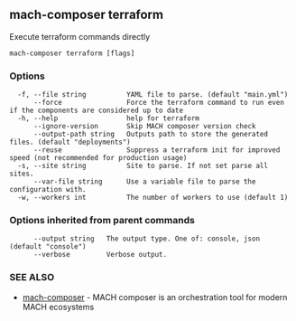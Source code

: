## mach-composer terraform

Execute terraform commands directly

```
mach-composer terraform [flags]
```

### Options

```
  -f, --file string          YAML file to parse. (default "main.yml")
      --force                Force the terraform command to run even if the components are considered up to date
  -h, --help                 help for terraform
      --ignore-version       Skip MACH composer version check
      --output-path string   Outputs path to store the generated files. (default "deployments")
      --reuse                Suppress a terraform init for improved speed (not recommended for production usage)
  -s, --site string          Site to parse. If not set parse all sites.
      --var-file string      Use a variable file to parse the configuration with.
  -w, --workers int          The number of workers to use (default 1)
```

### Options inherited from parent commands

```
      --output string   The output type. One of: console, json (default "console")
      --verbose         Verbose output.
```

### SEE ALSO

* [mach-composer](mach-composer.md)	 - MACH composer is an orchestration tool for modern MACH ecosystems

